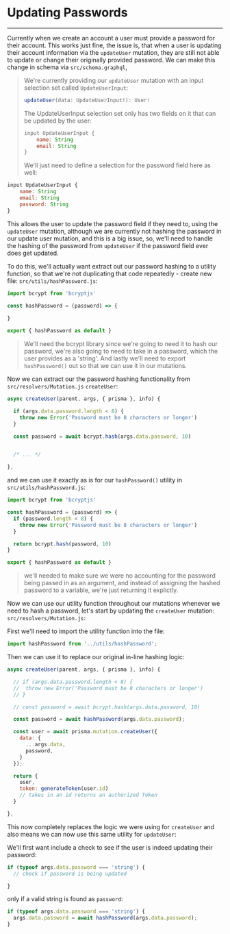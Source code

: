 # Updating Passwords

---------------------------------

Currently when we create an account a user must provide a password for their account. This works just fine, the issue is, that when a user is updating their account information via the `updateUser` mutation, they are still not able to update or change their originally provided password. We can make this change in schema via `src/schema.graphql`, 

> We're currently providing our `updateUser` mutation with an input selection set called `UpdateUserInput`:
>
> ```js
> updateUser(data: UpdateUserInput!): User!
> ```
>
> The UpdateUserInput selection set only has two fields on it that can be updated by the user:
>
> ```js
> input UpdateUserInput {
>     name: String
>     email: String
> }
> ```
>
> We'll just need to define a selection for the password field here as well:

```js
input UpdateUserInput {
    name: String
    email: String
    password: String
}
```

This allows the user to update the password field if they need to, using the `updateUser` mutation, although we are currently not hashing the password in our update user mutation, and this is a big issue, so, we'll need to handle the hashing of the password from `updateUser` if the password field ever does get updated.

To do this, we'll actually want extract out our password hashing to a utility function, so that we're not duplicating that code repeatedly - create new file: `src/utils/hashPassword.js`:

```js
import bcrypt from 'bcryptjs'

const hashPassword = (password) => {
  
}

export { hashPassword as default }
```

> We'll need the bcrypt library since we're going to need it to hash our password, we're also going to need to take in a password, which the user provides as a 'string'. And lastly we'll need to export `hashPassword()` out so that we can use it in our mutations.

Now we can extract our the password hashing functionality from `src/resolvers/Mutation.js` `createUser`:

```js
async createUser(parent, args, { prisma }, info) {

  if (args.data.password.length < 8) {
    throw new Error('Password must be 8 characters or longer')
  }

  const password = await bcrypt.hash(args.data.password, 10)


  /* ... */

},
```



and we can use it exactly as is for our `hashPassword()` utility in `src/utils/hashPassword.js`:

```js
import bcrypt from 'bcryptjs'

const hashPassword = (password) => {
  if (password.length < 8) {
    throw new Error('Password must be 8 characters or longer')
  }

  return bcrypt.hash(password, 10)
}

export { hashPassword as default }
```

> we'll needed to make sure we were no accounting for the password being passed in as an argument, and instead of assigning the hashed password to a variable, we're just returning it explictly.

Now we can use our utility function throughout our mutations whenever we need to hash a password, let's start by updating the `createUser` mutation: `src/resolvers/Mutation.js`:

First we'll need to import the utility function into the file:

```js
import hashPassword from '../utils/hashPassword';
```

Then we can use it to replace our original in-line hashing logic:

```js
async createUser(parent, args, { prisma }, info) {

  // if (args.data.password.length < 8) {
  //  throw new Error('Password must be 8 characters or longer')
  // }

  // const password = await bcrypt.hash(args.data.password, 10)

  const password = await hashPassword(args.data.password);

  const user = await prisma.mutation.createUser({  
    data: {
      ...args.data, 
      password,
    }
  });

  return {
    user,
    token: generateToken(user.id)
    // takes in an id returns an authorized Token
  }

},
```



This now completely replaces the logic we were using for `createUser` and also means we can now use this same utility for `updateUser`:

We'll first want include a check to see if the user is indeed updating their password:

```js
if (typeof args.data.password === 'string') {
  // check if password is being updated

}
```

only if a valid string is found as `password`:

```js
if (typeof args.data.password === 'string') {
  args.data.password = await hashPassword(args.data.password);
}
```




